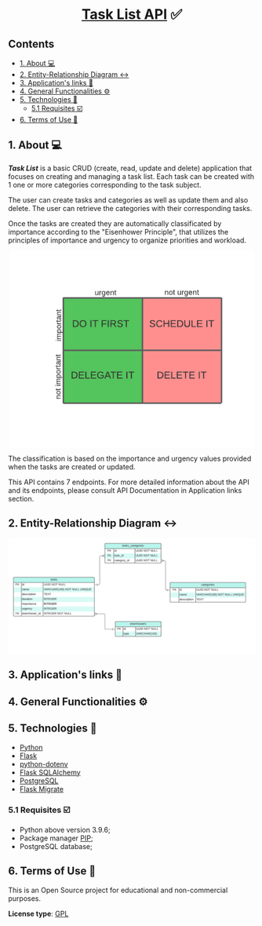 <h1 align="center"><a href="#" alt="cookin">Task List API</a> ✅</h1>

<h2>Contents</h2>

- [1. About 💻](#1-about-)
- [2. Entity-Relationship Diagram ↔️](#2-entity-relationship-diagram-️)
- [3. Application's links 🔗](#3-applications-links-)
- [4. General Functionalities ⚙️](#4-general-functionalities-️)
- [5. Technologies 🧰](#5-technologies-)
  - [5.1 Requisites ☑️](#51-requisites-️)
- [6. Terms of Use 📜](#6-terms-of-use-)

<a name="about"></a>

## 1. About 💻

**_Task List_** is a basic CRUD (create, read, update and delete) application that focuses on creating and managing a task list. Each task can be created with 1 one or more categories corresponding to the task subject.

The user can create tasks and categories as well as update them and also delete. The user can retrieve the categories with their corresponding tasks.

Once the tasks are created they are automatically classificated by importance according to the "Eisenhower Principle", that utilizes the principles of importance and urgency to organize priorities and workload.

<p align="center" style="display: flex; align-items: flex-start; justify-content: center;">
  <img alt="Eisenhower" title="Eisenhower" src="./app/assets/eisenhower.png" width="500px">
</p>

The classification is based on the importance and urgency values provided when the tasks are created or updated.

This API contains 7 endpoints. For more detailed information about the API and its endpoints, please consult API Documentation in Application links section.

<a name="er-diag"></a>

## 2. Entity-Relationship Diagram ↔️

<p align="center" style="display: flex; align-items: flex-start; justify-content: center;">
  <img alt="ER-Diag" title="ER-Diag" src="./app/assets/diagrama_R0.png" width="800px">
</p>

<a name="links"></a>

## 3. Application's links 🔗

<!-- - <a name="API documentation" href="https://documenter.getpostman.com/view/19787362/UVksLDvG" target="_blank">API Documentation</a>
- <a name="API deploy in Heroku" href="https://cookin-api-capstone.herokuapp.com/" target="_blank">API Deploy in Heroku</a> -->

## 4. General Functionalities ⚙️

<!-- - [x] Once registered in Cookin' app and signed in, users can:
  - [x] update their name, gender or profile photo;
  - [x] create new recipes of their own and keep them private;
  - [x] update recipe's data, like title, ingredients, instructions, category, preparation time, difficulty, portion size and recipe image;
  - [x] consult their own private recipes, shared recipes in Cookin' community and recipes added to favorites;
  - [x] consult users of the Cookin' community info;
  - [x] choose whether to share private recipes with the Cookin' community;
  - [x] add recipes to favorites, their own recipes or shared recipes by other users from Cookin' community;
  - [x] rate shared recipes from Cookin' community;
  - [x] filter recipes by title, category, difficulty, preparation time and portion size; -->

<a name="technologies"></a>

## 5. Technologies 🧰

- <a name="python" href="https://docs.python.org/3/" target="_blank">Python</a>
- <a name="flask" href="https://flask.palletsprojects.com/en/2.0.x/" target="_blank">Flask</a>
- <a name="python.env" href="https://pypi.org/project/python-dotenv/" target="_blank">python-dotenv</a>
- <a name="flask=sql" href="https://flask-sqlalchemy.palletsprojects.com/en/2.x/" target="_blank">Flask SQLAlchemy</a>
- <a name="postgreSQL" href="https://www.postgresql.org/docs/" target="_blank">PostgreSQL</a>
- <a name="flask-m" href="https://flask-migrate.readthedocs.io/en/latest/" target="_blank">Flask Migrate</a>

<a name="requisites"></a>

### 5.1 Requisites ☑️

- Python above version 3.9.6;
- Package manager <a name="pip" href="https://pip.pypa.io/en/stable/" target="_blank">PIP</a>;
- PostgreSQL database;

<a name="terms"></a>

## 6. Terms of Use 📜

This is an Open Source project for educational and non-commercial purposes.

**License type**: <a name="gpl" href="https://www.gnu.org/licenses/gpl-3.0.en.html" target="_blank">GPL</a>
